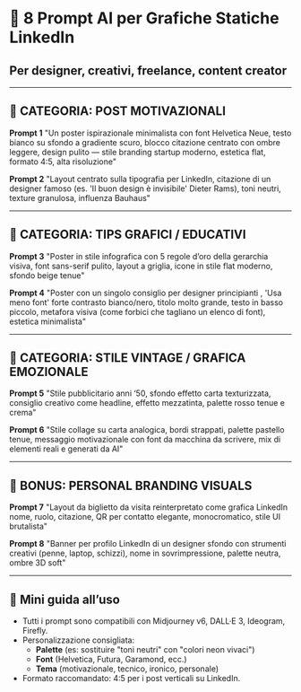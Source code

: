 
# 🎨 8 Prompt AI per Grafiche Statiche LinkedIn
## Per designer, creativi, freelance, content creator

---

## 📌 CATEGORIA: POST MOTIVAZIONALI

**Prompt 1**
"Un poster ispirazionale minimalista con font Helvetica Neue, testo bianco su sfondo a gradiente scuro, blocco citazione centrato con ombre leggere, design pulito — stile branding startup moderno, estetica flat, formato 4:5, alta risoluzione"

**Prompt 2**
"Layout centrato sulla tipografia per LinkedIn, citazione di un designer famoso (es. 'Il buon design è invisibile'  Dieter Rams), toni neutri, texture granulosa, influenza Bauhaus"

---

## 📌 CATEGORIA: TIPS GRAFICI / EDUCATIVI

**Prompt 3**
"Poster in stile infografica con 5 regole d’oro della gerarchia visiva, font sans-serif pulito, layout a griglia, icone in stile flat moderno, sfondo beige tenue"

**Prompt 4**
"Poster con un singolo consiglio per designer principianti , 'Usa meno font' forte contrasto bianco/nero, titolo molto grande, testo in basso piccolo, metafora visiva (come forbici che tagliano un elenco di font), estetica minimalista"

---

## 📌 CATEGORIA: STILE VINTAGE / GRAFICA EMOZIONALE

**Prompt 5**
"Stile pubblicitario anni ‘50, sfondo effetto carta texturizzata, consiglio creativo come headline, effetto mezzatinta, palette rosso tenue e crema"

**Prompt 6**
"Stile collage su carta analogica, bordi strappati, palette pastello tenue, messaggio motivazionale con font da macchina da scrivere, mix di elementi reali e generati da AI"

---

## 📌 BONUS: PERSONAL BRANDING VISUALS

**Prompt 7**
"Layout da biglietto da visita reinterpretato come grafica LinkedIn  nome, ruolo, citazione, QR per contatto  elegante, monocromatico, stile UI brutalista"

**Prompt 8**
"Banner per profilo LinkedIn di un designer  sfondo con strumenti creativi (penne, laptop, schizzi), nome in sovrimpressione, palette neutra, ombre 3D soft"

---

## 📖 Mini guida all’uso

- Tutti i prompt sono compatibili con Midjourney v6, DALL·E 3, Ideogram, Firefly.
- Personalizzazione consigliata:
  - **Palette** (es: sostituire "toni neutri" con "colori neon vivaci")
  - **Font** (Helvetica, Futura, Garamond, ecc.)
  - **Tema** (motivazionale, tecnico, ironico, personale)
- Formato raccomandato: 4:5 per i post verticali su LinkedIn.
